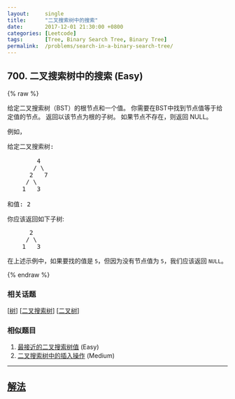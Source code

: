 ```yaml
---
layout:     single
title:      "二叉搜索树中的搜索"
date:       2017-12-01 21:30:00 +0800
categories: [Leetcode]
tags:       [Tree, Binary Search Tree, Binary Tree]
permalink:  /problems/search-in-a-binary-search-tree/
---
```


## 700. 二叉搜索树中的搜索 (Easy)

{% raw %}

<p>给定二叉搜索树（BST）的根节点和一个值。 你需要在BST中找到节点值等于给定值的节点。 返回以该节点为根的子树。 如果节点不存在，则返回 NULL。</p>

<p>例如，</p>

<pre>
给定二叉搜索树:

        4
       / \
      2   7
     / \
    1   3

和值: 2
</pre>

<p>你应该返回如下子树:</p>

<pre>
      2     
     / \   
    1   3
</pre>

<p>在上述示例中，如果要找的值是 <code>5</code>，但因为没有节点值为 <code>5</code>，我们应该返回 <code>NULL</code>。</p>

{% endraw %}

### 相关话题
  [[树](https://github.com/awesee/leetcode/tree/main/tag/tree/README.md)]
  [[二叉搜索树](https://github.com/awesee/leetcode/tree/main/tag/binary-search-tree/README.md)]
  [[二叉树](https://github.com/awesee/leetcode/tree/main/tag/binary-tree/README.md)]

### 相似题目
  1. [最接近的二叉搜索树值](/problems/closest-binary-search-tree-value) (Easy)
  1. [二叉搜索树中的插入操作](/problems/insert-into-a-binary-search-tree) (Medium)

---

## [解法](https://github.com/awesee/leetcode/tree/main/problems/search-in-a-binary-search-tree)
